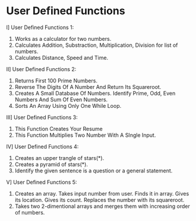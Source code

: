 # User Defined Functions
I] User Defined Functions 1:

1. Works as a calculator for two numbers.
2. Calculates Addition, Substraction, Multiplication, Division for list of numbers.
3. Calculates Distance, Speed and Time.

II] User Defined Functions 2:

1. Returns First 100 Prime Numbers.
2. Reverse The Digits Of A Number And Return Its Squareroot.
3. Creates A Small Database Of Numbers. Identify Prime, Odd, Even Numbers And Sum Of Even Numbers.
4. Sorts An Array Using Only One While Loop.

III] User Defined Functions 3:

1. This Function Creates Your Resume
2. This Function Multiplies Two Number With A SIngle Input.

IV] User Defined Functions 4:

1. Creates an upper trangle of stars(*).
2. Creates a pyramid of stars(*).
3. Identify the given sentence is a question or a general statement.

V] User Defined Functions 5:

1. Creates an array. Takes input number from user. Finds it in array. Gives its location. Gives its count. Replaces the number with its squareroot. 
2. Takes two 2-dimentional arrays and merges them with increasing order of numbers.
